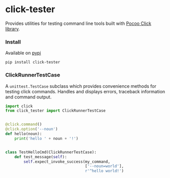 # click-tester

Provides utilities for testing command line tools built with [Pocoo Click library](http://click.pocoo.org/6/).

### Install

Available on [pypi](https://pypi.python.org/pypi/click-tester)

```
pip install click-tester
```

### ClickRunnerTestCase

A `unittest.TestCase` subclass which provides convenience methods for testing click commands.
Handles and displays errors, traceback information and command output.

```python
import click
from click_tester import ClickRunnerTestCase


@click.command()
@click.option('--noun')
def hello(noun):
    print('hello ' + noun + '!')


class TestHelloCmd(ClickRunnerTestCase):
    def test_message(self):
        self.expect_invoke_success(my_command,
                                   ['--noun=world'],
                                   r'^hello world!')
```
